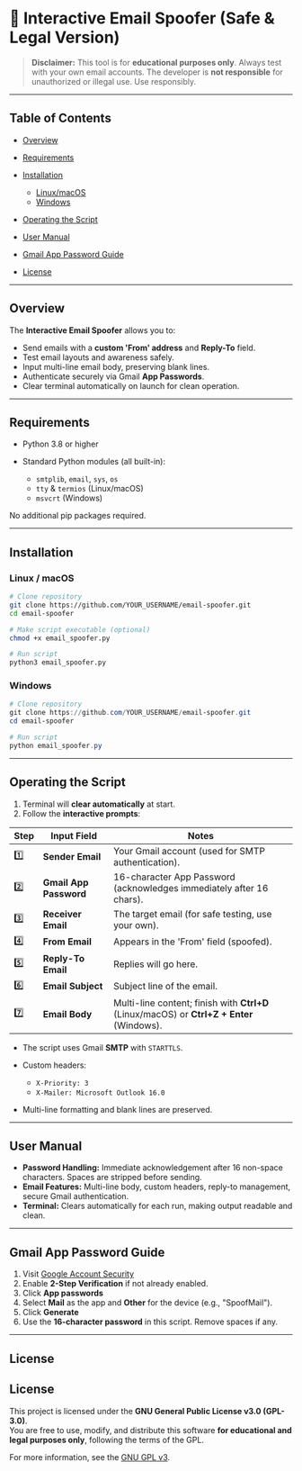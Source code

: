 # 💌 Interactive Email Spoofer (Safe & Legal Version)

> **Disclaimer:** This tool is for **educational purposes only**. Always test with your own email accounts. The developer is **not responsible** for unauthorized or illegal use. Use responsibly.

---

## Table of Contents

* [Overview](#overview)
* [Requirements](#requirements)
* [Installation](#installation)

  * [Linux/macOS](#linuxmacos)
  * [Windows](#windows)
* [Operating the Script](#operating-the-script)
* [User Manual](#user-manual)
* [Gmail App Password Guide](#gmail-app-password-guide)
* [License](#license)

---

## Overview

The **Interactive Email Spoofer** allows you to:

* Send emails with a **custom 'From' address** and **Reply-To** field.
* Test email layouts and awareness safely.
* Input multi-line email body, preserving blank lines.
* Authenticate securely via Gmail **App Passwords**.
* Clear terminal automatically on launch for clean operation.

---

## Requirements

* Python 3.8 or higher
* Standard Python modules (all built-in):

  * `smtplib`, `email`, `sys`, `os`
  * `tty` & `termios` (Linux/macOS)
  * `msvcrt` (Windows)

No additional pip packages required.

---

## Installation

### Linux / macOS

```bash
# Clone repository
git clone https://github.com/YOUR_USERNAME/email-spoofer.git
cd email-spoofer

# Make script executable (optional)
chmod +x email_spoofer.py

# Run script
python3 email_spoofer.py
```

### Windows

```powershell
# Clone repository
git clone https://github.com/YOUR_USERNAME/email-spoofer.git
cd email-spoofer

# Run script
python email_spoofer.py
```

---

## Operating the Script

1. Terminal will **clear automatically** at start.
2. Follow the **interactive prompts**:

| Step | Input Field            | Notes                                                                                     |
| ---- | ---------------------- | ----------------------------------------------------------------------------------------- |
| 1️⃣  | **Sender Email**       | Your Gmail account (used for SMTP authentication).                                        |
| 2️⃣  | **Gmail App Password** | 16-character App Password (acknowledges immediately after 16 chars).                      |
| 3️⃣  | **Receiver Email**     | The target email (for safe testing, use your own).                                        |
| 4️⃣  | **From Email**         | Appears in the 'From' field (spoofed).                                                    |
| 5️⃣  | **Reply-To Email**     | Replies will go here.                                                                     |
| 6️⃣  | **Email Subject**      | Subject line of the email.                                                                |
| 7️⃣  | **Email Body**         | Multi-line content; finish with **Ctrl+D** (Linux/macOS) or **Ctrl+Z + Enter** (Windows). |

* The script uses Gmail **SMTP** with `STARTTLS`.
* Custom headers:

  * `X-Priority: 3`
  * `X-Mailer: Microsoft Outlook 16.0`
* Multi-line formatting and blank lines are preserved.

---

## User Manual

* **Password Handling:** Immediate acknowledgement after 16 non-space characters. Spaces are stripped before sending.
* **Email Features:** Multi-line body, custom headers, reply-to management, secure Gmail authentication.
* **Terminal:** Clears automatically for each run, making output readable and clean.

---

## Gmail App Password Guide

1. Visit [Google Account Security](https://myaccount.google.com/security)
2. Enable **2-Step Verification** if not already enabled.
3. Click **App passwords**
4. Select **Mail** as the app and **Other** for the device (e.g., "SpoofMail").
5. Click **Generate**
6. Use the **16-character password** in this script. Remove spaces if any.

---

## License

## License
This project is licensed under the **GNU General Public License v3.0 (GPL-3.0)**.  
You are free to use, modify, and distribute this software **for educational and legal purposes only**, following the terms of the GPL.  

For more information, see the [GNU GPL v3](https://www.gnu.org/licenses/gpl-3.0.en.html).

